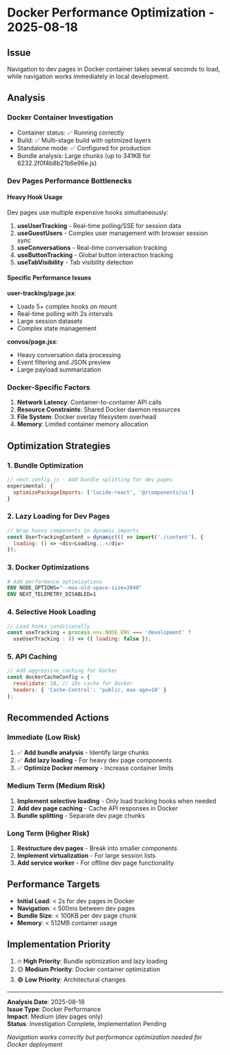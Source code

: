 # Docker Performance Optimization - 2025-08-18

## Issue
Navigation to dev pages in Docker container takes several seconds to load, while navigation works immediately in local development.

## Analysis

### Docker Container Investigation
- Container status: ✅ Running correctly
- Build: ✅ Multi-stage build with optimized layers
- Standalone mode: ✅ Configured for production
- Bundle analysis: Large chunks (up to 341KB for 6232.2f0f4b8b21b6e96e.js)

### Dev Pages Performance Bottlenecks

#### Heavy Hook Usage
Dev pages use multiple expensive hooks simultaneously:
1. **useUserTracking** - Real-time polling/SSE for session data
2. **useGuestUsers** - Complex user management with browser session sync
3. **useConversations** - Real-time conversation tracking
4. **useButtonTracking** - Global button interaction tracking
5. **useTabVisibility** - Tab visibility detection

#### Specific Performance Issues

**user-tracking/page.jsx**:
- Loads 5+ complex hooks on mount
- Real-time polling with 2s intervals
- Large session datasets
- Complex state management

**convos/page.jsx**:
- Heavy conversation data processing
- Event filtering and JSON preview
- Large payload summarization

### Docker-Specific Factors

1. **Network Latency**: Container-to-container API calls
2. **Resource Constraints**: Shared Docker daemon resources
3. **File System**: Docker overlay filesystem overhead
4. **Memory**: Limited container memory allocation

## Optimization Strategies

### 1. Bundle Optimization
```javascript
// next.config.js - Add bundle splitting for dev pages
experimental: {
  optimizePackageImports: ['lucide-react', '@/components/ui']
}
```

### 2. Lazy Loading for Dev Pages
```javascript
// Wrap heavy components in dynamic imports
const UserTrackingContent = dynamic(() => import('./content'), {
  loading: () => <div>Loading...</div>
});
```

### 3. Docker Optimizations
```dockerfile
# Add performance optimizations
ENV NODE_OPTIONS="--max-old-space-size=2048"
ENV NEXT_TELEMETRY_DISABLED=1
```

### 4. Selective Hook Loading
```javascript
// Load hooks conditionally
const useTracking = process.env.NODE_ENV === 'development' ? 
  useUserTracking : () => ({ loading: false });
```

### 5. API Caching
```javascript
// Add aggressive caching for Docker
const dockerCacheConfig = {
  revalidate: 10, // 10s cache for Docker
  headers: { 'Cache-Control': 'public, max-age=10' }
};
```

## Recommended Actions

### Immediate (Low Risk)
1. ✅ **Add bundle analysis** - Identify large chunks
2. ✅ **Add lazy loading** - For heavy dev page components  
3. ✅ **Optimize Docker memory** - Increase container limits

### Medium Term (Medium Risk)
1. **Implement selective loading** - Only load tracking hooks when needed
2. **Add dev page caching** - Cache API responses in Docker
3. **Bundle splitting** - Separate dev page chunks

### Long Term (Higher Risk)
1. **Restructure dev pages** - Break into smaller components
2. **Implement virtualization** - For large session lists
3. **Add service worker** - For offline dev page functionality

## Performance Targets
- **Initial Load**: < 2s for dev pages in Docker
- **Navigation**: < 500ms between dev pages  
- **Bundle Size**: < 100KB per dev page chunk
- **Memory**: < 512MB container usage

## Implementation Priority
1. 🔥 **High Priority**: Bundle optimization and lazy loading
2. 🟡 **Medium Priority**: Docker container optimization
3. 🟢 **Low Priority**: Architectural changes

---

**Analysis Date**: 2025-08-18  
**Issue Type**: Docker Performance  
**Impact**: Medium (dev pages only)  
**Status**: Investigation Complete, Implementation Pending

*Navigation works correctly but performance optimization needed for Docker deployment*